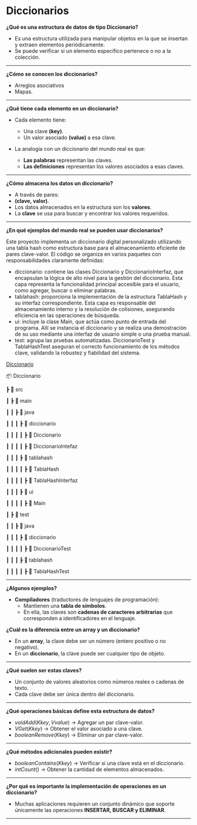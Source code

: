 # Diccionarios

**¿Qué es una estructura de datos de tipo Diccionario?**

- Es una estructura utilizada para manipular objetos en la que se insertan y extraen elementos periódicamente.
- Se puede verificar si un elemento específico pertenece o no a la colección.

---

**¿Cómo se conocen los diccionarios?**

- Arreglos asociativos 
- Mapas.

---

**¿Qué tiene cada elemento en un diccionario?**

- Cada elemento tiene:
    - Una clave **(key)**.
    - Un valor asociado **(value)** a esa clave.

- La analogía con un diccionario del mundo real es que:
    - **Las palabras** representan las claves.
    - **Las definiciones** representan los valores asociados a esas claves.

---

**¿Cómo almacena los datos un diccionario?**

- A través de pares:
- **(clave, valor)**.
- Los datos almacenados en la estructura son los **valores**.
- La **clave** se usa para buscar y encontrar los valores requeridos.

---

**¿En qué ejemplos del mundo real se pueden usar diccionarios?**

Este proyecto implementa un diccionario digital personalizado utilizando una tabla hash como estructura base para el almacenamiento eficiente de pares clave-valor. El código se organiza en varios paquetes con responsabilidades claramente definidas:

* diccionario: contiene las clases Diccionario y DiccionarioInterfaz, que encapsulan la lógica de alto nivel para la gestión del diccionario. Esta capa representa la funcionalidad principal accesible para el usuario, como agregar, buscar o eliminar palabras.
* tablahash: proporciona la implementación de la estructura TablaHash y su interfaz correspondiente. Esta capa es responsable del almacenamiento interno y la resolución de colisiones, asegurando eficiencia en las operaciones de búsqueda.
* ui: incluye la clase Main, que actúa como punto de entrada del programa. Allí se instancia el diccionario y se realiza una demostración de su uso mediante una interfaz de usuario simple o una prueba manual.
* test: agrupa las pruebas automatizadas. DiccionarioTest y TablaHashTest aseguran el correcto funcionamiento de los métodos clave, validando la robustez y fiabilidad del sistema.

[Diccionario](https://github.com/marlongv098/Estructuras/tree/master/3_Estructuras_NO_Recursivas/3_Generics/3_Diccionario/src/main/java/diccionario)

📦  Diccionario

┣ 📂 src

┃ ┣ 📂 main

┃ ┃ ┣ 📂 java

┃ ┃ ┃ ┣ 📂 diccionario

┃ ┃ ┃ ┃ ┣   📜  Diccionario

┃ ┃ ┃ ┃ ┣  📜  DiccionarioIntefaz

┃ ┃ ┃ ┣ 📂 tablahash

┃ ┃ ┃ ┃ ┣  📜 TablaHash

┃ ┃ ┃ ┃ ┣  📜  TablaHashInterfaz

┃ ┃ ┃ ┣ 📂 ui

┃ ┃ ┃ ┃ ┣  📜  Main

┃ ┣ 📂 test

┃ ┃ ┣ 📂  java 

┃ ┃ ┃ ┣ 📂 diccionario

┃ ┃ ┃ ┃ ┣   📜 DiccionarioTest

┃ ┃ ┃ ┣ 📂 tablahash

┃ ┃ ┃ ┃ ┣   📜  TablaHashTest

---


**¿Algunos ejemplos?**

- **Compiladores** (traductores de lenguajes de programación):
  - Mantienen una **tabla de símbolos**.
  - En ella, las claves son **cadenas de caracteres arbitrarias** que corresponden a identificadores en el lenguaje.


**¿Cuál es la diferencia entre un array y un diccionario?**

- En un **array**, la clave debe ser un número (entero positivo o no negativo).
- En un **diccionario**, la clave puede ser cualquier tipo de objeto.

---

**¿Qué suelen ser estas claves?**

- Un conjunto de valores aleatorios como números reales o cadenas de texto.
- Cada clave debe ser única dentro del diccionario.

---

**¿Qué operaciones básicas define esta estructura de datos?**

- $void Add(K key, V value)$ → Agregar un par clave-valor.
- $V Get(K key)$ → Obtener el valor asociado a una clave.
- $boolean Remove(K key)$ → Eliminar un par clave-valor.

---

**¿Qué métodos adicionales pueden existir?**

- $boolean Contains(K key)$ → Verificar si una clave está en el diccionario.
- $int Count()$ → Obtener la cantidad de elementos almacenados.

---

**¿Por qué es importante la implementación de operaciones en un diccionario?**

- Muchas aplicaciones requieren un conjunto dinámico que soporte únicamente las operaciones **INSERTAR, BUSCAR y ELIMINAR**.

---
